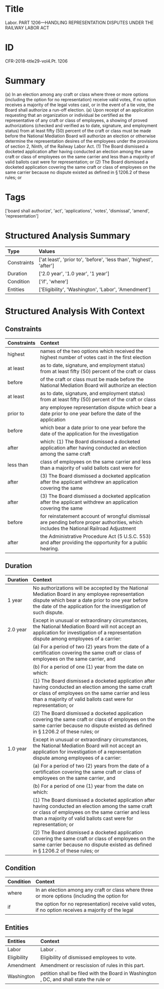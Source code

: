 # Title

 Labor. PART 1206—HANDLING REPRESENTATION DISPUTES UNDER THE RAILWAY LABOR ACT


# ID

 CFR-2018-title29-vol4.Pt. 1206


# Summary

(a) In an election among any craft or class where three or more options (including the option for no representation) receive valid votes, if no option receives a majority of the legal votes cast, or in the event of a tie vote, the Board shall authorize a run-off election.
(a) Upon receipt of an application requesting that an organization or individual be certified as the representative of any craft or class of employees, a showing of proved authorizations (checked and verified as to date, signature, and employment status) from at least fifty (50) percent of the craft or class must be made before the National Mediation Board will authorize an election or otherwise determine the representation desires of the employees under the provisions of section 2, Ninth, of the Railway Labor Act.
(1) The Board dismissed a docketed application after having conducted an election among the same craft or class of employees on the same carrier and less than a majority of valid ballots cast were for representation; or
(2) The Board dismissed a docketed application covering the same craft or class of employees on the same carrier because no dispute existed as defined in &#167;&#8201;1206.2 of these rules; or


# Tags

['board shall authorize', 'act', 'applications', 'votes', 'dismissal', 'amend', 'representation']


# Structured Analysis Summary

| Type        | Values                                                              |
|:------------|:--------------------------------------------------------------------|
| Constraints | ['at least', 'prior to', 'before', 'less than', 'highest', 'after'] |
| Duration    | ['2.0 year', '1.0 year', '1 year']                                  |
| Condition   | ['if', 'where']                                                     |
| Entities    | ['Eligibility', 'Washington', 'Labor', 'Amendment']                 |


# Structured Analysis With Context

 


## Constraints

| Constraints   | Context                                                                                                                                |
|:--------------|:---------------------------------------------------------------------------------------------------------------------------------------|
| highest       | names of the two options which received the highest number of votes cast in the first election                                         |
| at least      | as to date, signature, and employment status) from at least fifty (50) percent of the craft or class                                   |
| before        | of the craft or class must be made before the National Mediation Board will authorize an election                                      |
| at least      | as to date, signature, and employment status) from at least fifty (50) percent of the craft or class                                   |
| prior to      | any employee representation dispute which bear a date prior to one year before the date of the application                             |
| before        | which bear a date prior to one year before the date of the application for the investigation                                           |
| after         | which: (1) The Board dismissed a docketed application after having conducted an election among the same craft                          |
| less than     | class of employees on the same carrier and less than a majority of valid ballots cast were for                                         |
| after         | (3) The Board dismissed a docketed application  after the applicant withdrew an application covering the same                          |
| after         | (3) The Board dismissed a docketed application  after the applicant withdrew an application covering the same                          |
| before        | for reinstatement account of wrongful dismissal are pending before proper authorities, which includes the National Railroad Adjustment |
| after         | the Administrative Procedure Act (5 U.S.C. 553) and after  providing the opportunity for a public hearing.                             |


## Duration

| Duration   | Context                                                                                                                                                                                                                                 |
|:-----------|:----------------------------------------------------------------------------------------------------------------------------------------------------------------------------------------------------------------------------------------|
| 1 year     | No authorizations will be accepted by the National Mediation Board in any employee representation dispute which bear a date prior to one year before the date of the application for the investigation of such dispute.                 |
| 2.0 year   | Except in unusual or extraordinary circumstances, the National Mediation Board will not accept an application for investigation of a representation dispute among employees of a carrier:                                               |
|            |             (a) For a period of two (2) years from the date of a certification covering the same craft or class of employees on the same carrier, and                                                                                   |
|            |             (b) For a period of one (1) year from the date on which:                                                                                                                                                                    |
|            |             (1) The Board dismissed a docketed application after having conducted an election among the same craft or class of employees on the same carrier and less than a majority of valid ballots cast were for representation; or |
|            |             (2) The Board dismissed a docketed application covering the same craft or class of employees on the same carrier because no dispute existed as defined in &#167;&#8201;1206.2 of these rules; or                            |
| 1.0 year   | Except in unusual or extraordinary circumstances, the National Mediation Board will not accept an application for investigation of a representation dispute among employees of a carrier:                                               |
|            |             (a) For a period of two (2) years from the date of a certification covering the same craft or class of employees on the same carrier, and                                                                                   |
|            |             (b) For a period of one (1) year from the date on which:                                                                                                                                                                    |
|            |             (1) The Board dismissed a docketed application after having conducted an election among the same craft or class of employees on the same carrier and less than a majority of valid ballots cast were for representation; or |
|            |             (2) The Board dismissed a docketed application covering the same craft or class of employees on the same carrier because no dispute existed as defined in &#167;&#8201;1206.2 of these rules; or                            |


## Condition

| Condition   | Context                                                                                              |
|:------------|:-----------------------------------------------------------------------------------------------------|
| where       | In an election among any craft or class where three or more options (including the option for        |
| if          | the option for no representation) receive valid votes, if no option receives a majority of the legal |


## Entities

| Entities    | Context                                                                                |
|:------------|:---------------------------------------------------------------------------------------|
| Labor       | Labor .                                                                                |
| Eligibility | Eligibility  of dismissed employees to vote.                                           |
| Amendment   | Amendment  or rescission of rules in this part.                                        |
| Washington  | petition shall be filed with the Board in Washington , DC, and shall state the rule or |


